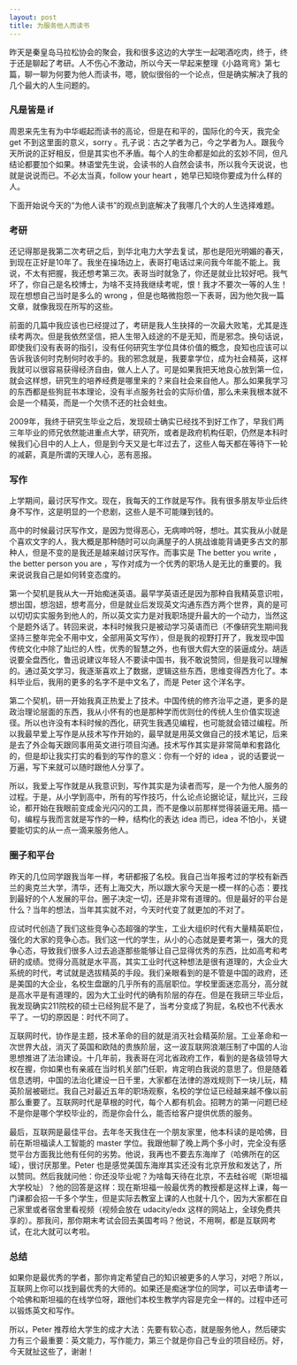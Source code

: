 ```yaml
---
layout: post
title: 为服务他人而读书
---
```


昨天是秦皇岛马拉松协会的聚会，我和很多这边的大学生一起喝酒吃肉，终于，终于还是聊起了考研。人不伤心不激动，所以今天一早起来整理《小路弯弯》第七篇，聊一聊为何要为他人而读书，嗯，貌似很俗的一个论点，但是确实解决了我的几个最大的人生问题的。

### 凡是皆是 if

周恩来先生有为中华崛起而读书的高论，但是在和平的，国际化的今天，我完全 get 不到这里面的意义，sorry 。孔子说：古之学者为己，今之学者为人。跟我今天所说的正好相反，但是其实也不矛盾。每个人的生命都是如此的玄妙不同，但凡结论都要加个如果。林语堂先生说，会读书的人自然会读书，所以我今天说说，也就是说说而已。不必太当真，follow your heart ，她早已知晓你要成为什么样的人。

下面开始说今天的“为他人读书”的观点到底解决了我哪几个大的人生选择难题。

### 考研

还记得那是我第二次考研之后，到华北电力大学去复试，那也是阳光明媚的春天，到现在正好是10年了。我坐在操场边上，表哥打电话过来问我今年能不能上。我说，不太有把握，我还想考第三次。表哥当时就急了，你还是就业比较好吧。我气坏了，你自己是名校博士，为啥不支持我继续考呢，恨！我才不要次一等的人生！现在想想自己当时是多么的 wrong ，但是也略微抱怨一下表哥，因为他欠我一篇文章，就像我现在所写的这些。

前面的几篇中我应该也已经提过了，考研是我人生抉择的一次最大败笔，尤其是连续考两次。但是我依然坚信，把人生带入歧途的不是无知，而是邪念。换句话说，即使我们没有表哥的指引，没有任何研究生学位具体价值的概念，良知也应该可以告诉我该何时克制何时收手的。我的邪念就是，我要拿学位，成为社会精英，这样我就可以很容易获得经济自由，做人上人了。可是如果我把天地良心放到第一位，就会这样想，研究生的培养经费是哪里来的？来自社会来自他人。那么如果我学习的东西都是些狗屁书本理论，没有半点服务社会的实际价值，那么未来我根本就不会是一个精英，而是一个欠债不还的社会蛀虫。

2009年，我终于研究生毕业之后，发现硕士确实已经找不到好工作了，早我们两三年毕业的师兄依然能进重点大学，研究所，或者是政府机构任职，仍然是本科时候我们心目中的人上人，但是到今天又是七年过去了，这些人每天都在等待下一轮的减薪，真是所谓的天理人心，恶有恶报。

### 写作

上学期间，最讨厌写作文。现在，我每天的工作就是写作。我有很多朋友毕业后终身不写作，这是明显的一个悲剧，这些人是不可能赚到钱的。

高中的时候最讨厌写作文，是因为觉得恶心，无病呻吟呀，想吐。其实我从小就是个喜欢文字的人，我大概是那种随时可以向满屋子的人挑战谁能背诵更多古文的那种人，但是不变的是我还是越来越讨厌写作。而事实是 The better you write ，the better person you are ，写作对成为一个优秀的职场人是无比的重要的。我来说说我自己是如何转变态度的。

第一个契机是我从大一开始痴迷英语。最早学英语还是因为那种自我精英意识啦，想出国，想泡妞，想考高分，但是就业后发现英文沟通东西方两个世界，真的是可以切切实实服务到他人的，所以英文实力是对我职场提升最大的一个动力，当然这个是题外话了。转回来说，本科时候我只是被动学习英语而已（不像研究生期间我坚持三整年完全不用中文，全部用英文写作），但是我的视野打开了，我发现中国传统文化中除了灿烂的人性，优秀的智慧之外，也有很大假大空的装逼成分。胡适说要全盘西化，鲁迅说建议年轻人不要读中国书，我不敢说赞同，但是我可以理解的。通过英文学习，我逐渐喜欢上了数据，逻辑这些东西，思维变得西方化了。本科毕业后，我用的更多的名字不是中文名了，而是 Peter 这个洋名字。

第二个契机，研一开始我真正热爱上了技术。中国传统的修齐治平之道，更多的是政治理论层面的东西，我从小怀有的也是那种学而优则仕的传统人生价值实现途径。所以也许没有本科时候的西化，研究生我遇见编程，也可能就会错过编程。所以我最早爱上写作是从技术写作开始的，最早就是用英文做自己的技术笔记，后来是去了外企每天跟同事用英文进行项目沟通。技术写作其实是非常简单和套路化的，但是却让我实打实的看到的写作的意义：你有一个好的 idea ，说的话要说一万遍，写下来就可以随时跟他人分享了。

所以，我爱上写作就是从我意识到，写作其实是为读者而写，是一个为他人服务的过程。于是，从小学到高中，所有的写作技巧，什么论点论据论证，赋比兴，三段论，都开始在我眼前变成金光闪闪的工具，而不是像以前那样觉得装逼无用。插一句，编程与我而言就是写作的一种，结构化的表达 idea 而已，idea 不怕小，关键要能切实的从一点一滴来服务他人。

### 圈子和平台

昨天的几位同学跟我当年一样，考研都报了名校。我自己当年报考过的学校有新西兰的奥克兰大学，清华，还有上海交大，所以跟大家今天是一模一样的心态：要找到最好的个人发展的平台。圈子决定一切，还是非常有道理的。但是最好的平台是什么？当年的想法，当年其实就不对，今天时代变了就更加的不对了。

应试时代创造了我们这些竞争心态超强的学生，工业大组织时代有大量精英职位，强化的大家的竞争心态。我们这一代的学生，从小的心态就是要考第一，强大的竞争心态，导致我们很多人过去追逐那些能够让自己显得优秀的东西，比如高考和考研的成绩。觉得分高就是水平高，其实工业时代这种想法是很有道理的，大企业大系统的时代，考试就是选拔精英的手段。我们亲眼看到的是不管是中国的政府，还是美国的大企业，名校生盘踞的几乎所有的高层职位。学校里面迷恋高分，高分就是高水平是有道理的，因为大工业时代的确有阶层的存在。但是在我研三毕业后，我发现确实211院校的硕士已经狗屁不是了，当考分变成了狗屁，名校也不代表水平了。一切的原因是：时代不同了。

互联网时代，协作是主题，技术革命的目的就是消灭社会精英阶层。工业革命和一次世界大战，消灭了英国和欧陆的贵族阶层，这一波互联网浪潮压制了中国的人治思想推进了法治建设。十几年前，我表哥在河北省政府工作，看到的是各级领导大权在握，你如果也有亲戚在当时机关部门任职，肯定明白我说的意思了。但是随着信息透明，中国的法治化建设一日千里，大家都在法律的游戏规则下一块儿玩，精英阶层被砸烂。我自己对最近五年的职场观察，名校的学位证已经越来越不像以前那么重要了。互联网时代是草根的时代，每个人都有机会。招聘方的第一问题已经不是你是哪个学校毕业的，而是你会什么，能否给客户提供优质的服务。

最后，互联网是最佳平台。去年冬天我住在一个朋友家里，他本科读的是哈佛，目前在斯坦福读人工智能的 master 学位。我跟他聊了晚上两个多小时，完全没有感觉平台方面我比他有任何的劣势。他说，我再也不要去东海岸了（哈佛所在的区域），很讨厌那里。Peter 也是感觉美国东海岸其实还没有北京开放和发达了，所以赞同。然后我就问他：你还没毕业呢？为啥每天待在北京，不去硅谷呢（斯坦福大学校址）？他的回答是这样：现在斯坦福一般最优秀的教授都是这样上课，每一门课都会招一千多个学生，但是实际去教室上课的人也就十几个，因为大家都在自己家里或者宿舍里看视频（视频会放在 udacity/edx 这样的网站上，全球免费共享的）。那我问，那你期末考试会回去美国考吗？他说，不用啊，都是互联网考试，在北大就可以考啦。

### 总结

如果你是最优秀的学者，那你肯定希望自己的知识被更多的人学习，对吧？所以，互联网上你可以找到最优秀的大师的。如果还是痴迷学位的同学，可以去申请考一个哈佛和斯坦福的在线学位呀，跟他们本校生教学内容是完全一样的。过程中还可以锻炼英文和写作。

所以，Peter 推荐给大学生的成才大法：先要有软心态，就是服务他人，然后硬实力有三个最重要：英文能力，写作能力，第三个就是你自己专业的项目经历。好，今天就扯这些了，谢谢！